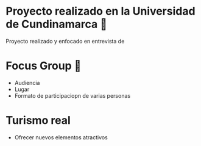 # Proyecto realizado en la Universidad de Cundinamarca 🎉

Proyecto realizado y enfocado en entrevista de 

# Focus Group 🤼
* Audiencia
* Lugar
* Formato de participaciopn de varias personas

# Turismo real
* Ofrecer nuevos elementos atractivos
